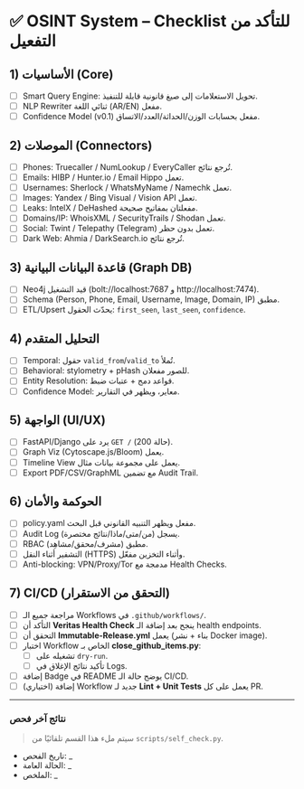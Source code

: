 # ✅ OSINT System – Checklist للتأكد من التفعيل

## 1) الأساسيات (Core)
- [ ] Smart Query Engine: تحويل الاستعلامات إلى صيغ قانونية قابلة للتنفيذ.
- [ ] NLP Rewriter ثنائي اللغة (AR/EN) مفعل.
- [ ] Confidence Model (v0.1) مفعل بحسابات الوزن/الحداثة/العدد/الاتساق.

## 2) الموصلات (Connectors)
- [ ] Phones: Truecaller / NumLookup / EveryCaller تُرجع نتائج.
- [ ] Emails: HIBP / Hunter.io / Email Hippo تعمل.
- [ ] Usernames: Sherlock / WhatsMyName / Namechk تعمل.
- [ ] Images: Yandex / Bing Visual / Vision API تعمل.
- [ ] Leaks: IntelX / DeHashed مفعلتان بمفاتيح صحيحة.
- [ ] Domains/IP: WhoisXML / SecurityTrails / Shodan تعمل.
- [ ] Social: Twint / Telepathy (Telegram) تعمل بدون حظر.
- [ ] Dark Web: Ahmia / DarkSearch.io تُرجع نتائج.

## 3) قاعدة البيانات البيانية (Graph DB)
- [ ] Neo4j قيد التشغيل (bolt://localhost:7687 و http://localhost:7474).
- [ ] Schema (Person, Phone, Email, Username, Image, Domain, IP) مطبق.
- [ ] ETL/Upsert يحدّث الحقول: `first_seen`, `last_seen`, `confidence`.

## 4) التحليل المتقدم
- [ ] Temporal: حقول `valid_from`/`valid_to` تُملأ.
- [ ] Behavioral: stylometry + pHash للصور مفعلان.
- [ ] Entity Resolution: قواعد دمج + عتبات ضبط.
- [ ] Confidence Model: معاير، ويظهر في التقارير.

## 5) الواجهة (UI/UX)
- [ ] FastAPI/Django يرد على `GET /` (حالة 200).
- [ ] Graph Viz (Cytoscape.js/Bloom) يعمل.
- [ ] Timeline View يعمل على مجموعة بيانات مثال.
- [ ] Export PDF/CSV/GraphML مع تضمين Audit Trail.

## 6) الحوكمة والأمان
- [ ] policy.yaml مفعل ويظهر التنبيه القانوني قبل البحث.
- [ ] Audit Log يسجل (من/متى/ماذا/نتائج مختصرة).
- [ ] RBAC (مشرف/محقق/مشاهِد) مطبق.
- [ ] التشفير أثناء النقل (HTTPS) وأثناء التخزين مفعّل.
- [ ] Anti-blocking: VPN/Proxy/Tor مدمجة مع Health Checks.

## 7) CI/CD (التحقق من الاستقرار)
- [ ] مراجعة جميع الـ Workflows في `.github/workflows/`.
- [ ] التأكد أن **Veritas Health Check** ينجح بعد إضافة الـ health endpoints.
- [ ] التحقق أن **Immutable-Release.yml** يعمل (بناء + نشر Docker image).
- [ ] اختبار Workflow الخاص بـ **close_github_items.py**:
  - [ ] تشغيله على `dry-run`.
  - [ ] تأكيد نتائج الإغلاق في Logs.
- [ ] إضافة Badge في README يوضح حالة الـ CI/CD.
- [ ] (اختياري) إضافة Workflow جديد لـ **Lint + Unit Tests** يعمل على كل PR.

---

### نتائج آخر فحص
> سيتم ملء هذا القسم تلقائيًا من `scripts/self_check.py`.

- تاريخ الفحص: _
- الحالة العامة: _
- الملخص: _